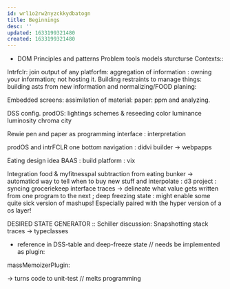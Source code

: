 ```yaml
---
id: wrl1o2rw2nyzckkydbatogn
title: Beginnings
desc: ''
updated: 1633199321480
created: 1633199321480
---
```


+ DOM
Principles and patterns
Problem
tools
models
sturcturse
Contexts::

Intrfclr: join output of any platforfm: aggregation of information : owning your information; not hosting it. Building restraints to manage things: building asts from new information and normalizing/FOOD planing:

Embedded screens: assimilation of material: paper: ppm and analyzing.

DSS config.
prodOS: lightings schemes & reseeding color luminance luminosity chroma city

Rewie pen and paper as programming interface : interpretation

prodOS and intrFCLR one bottom navigation : didvi builder -> webpapps

Eating design idea BAAS : build platform : vix

Integration food & myfitnesspal subtraction from eating bunker -> automaticd way to tell when to buy new stuff and interpolate : d3 project : syncing groceriekeep interface traces -> delineate what value gets written from one program to the next ; deep freezing state : might enable some quite sick version of mashups! Especially paired with the hyper version of a os layer!

DESIRED STATE GENERATOR :: Schiller discussion:
Snapshotting stack traces -> typeclasses
- reference in DSS-table and deep-freeze state // needs be implemented as plugin:

massMemoizerPlugin:

-> turns code to unit-test // melts programming
